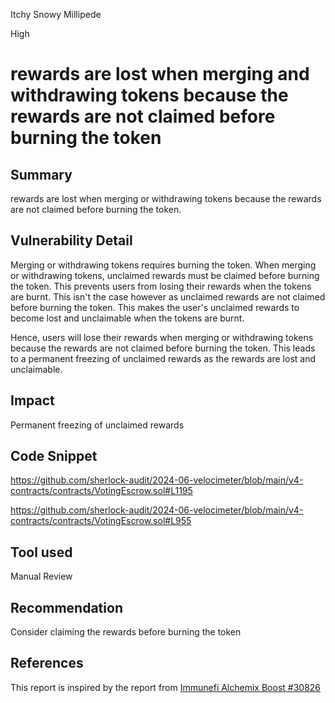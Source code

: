 Itchy Snowy Millipede

High

# rewards are lost when merging and withdrawing tokens because the rewards are not claimed before burning the token

## Summary
rewards are lost when merging or withdrawing tokens because the rewards are not claimed before burning the token.

## Vulnerability Detail
Merging or withdrawing tokens requires burning the token.  When merging or withdrawing tokens, unclaimed rewards must be claimed before burning the token. This prevents users from losing their rewards when the tokens are burnt. This isn't the case however as unclaimed rewards are not claimed before burning the token. This makes the user's unclaimed rewards to become lost and unclaimable when the tokens are burnt.

Hence, users will lose their rewards when merging or withdrawing tokens because the rewards are not claimed before burning the token. This leads to a permanent freezing of unclaimed rewards as the rewards are lost and unclaimable. 

## Impact
Permanent freezing of unclaimed rewards

## Code Snippet
https://github.com/sherlock-audit/2024-06-velocimeter/blob/main/v4-contracts/contracts/VotingEscrow.sol#L1195

https://github.com/sherlock-audit/2024-06-velocimeter/blob/main/v4-contracts/contracts/VotingEscrow.sol#L955

## Tool used

Manual Review

## Recommendation
Consider claiming the rewards before burning the token

## References
This report is inspired by the report from [Immunefi Alchemix Boost #30826](https://github.com/immunefi-team/Bounty_Boosts/blob/main/Alchemix/Report%2030826.md)